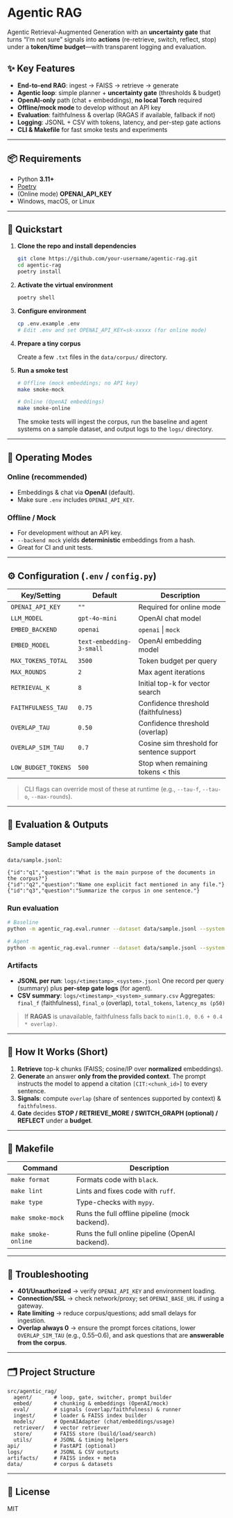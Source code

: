 # Agentic RAG

Agentic Retrieval-Augmented Generation with an **uncertainty gate** that turns “I’m not sure” signals into **actions** (re-retrieve, switch, reflect, stop) under a **token/time budget**—with transparent logging and evaluation.

## ✨ Key Features
- **End-to-end RAG**: ingest → FAISS → retrieve → generate
- **Agentic loop**: simple planner + **uncertainty gate** (thresholds & budget)
- **OpenAI-only** path (chat + embeddings), **no local Torch** required
- **Offline/mock mode** to develop without an API key
- **Evaluation**: faithfulness & overlap (RAGAS if available, fallback if not)
- **Logging**: JSONL + CSV with tokens, latency, and per-step gate actions
- **CLI & Makefile** for fast smoke tests and experiments

---

## 📦 Requirements
- Python **3.11+**
- [Poetry](https://python-poetry.org/docs/#installation)
- (Online mode) **OPENAI_API_KEY**
- Windows, macOS, or Linux

---

## 🚀 Quickstart

1. **Clone the repo and install dependencies**
    ```bash
    git clone https://github.com/your-username/agentic-rag.git
    cd agentic-rag
    poetry install
    ```

2. **Activate the virtual environment**
    ```bash
    poetry shell
    ```

3. **Configure environment**
    ```bash
    cp .env.example .env
    # Edit .env and set OPENAI_API_KEY=sk-xxxxx (for online mode)
    ```

4. **Prepare a tiny corpus**

    Create a few `.txt` files in the `data/corpus/` directory.

5. **Run a smoke test**
    ```bash
    # Offline (mock embeddings; no API key)
    make smoke-mock

    # Online (OpenAI embeddings)
    make smoke-online
    ```
    The smoke tests will ingest the corpus, run the baseline and agent systems on a sample dataset, and output logs to the `logs/` directory.

---

## 🧰 Operating Modes

### Online (recommended)

* Embeddings & chat via **OpenAI** (default).
* Make sure `.env` includes `OPENAI_API_KEY`.

### Offline / Mock

* For development without an API key.
* `--backend mock` yields **deterministic** embeddings from a hash.
* Great for CI and unit tests.

---

## ⚙️ Configuration (`.env` / `config.py`)

| Key/Setting         | Default                  | Description                               |
| ------------------- | ------------------------ | ----------------------------------------- |
| `OPENAI_API_KEY`    | `""`                     | Required for online mode                  |
| `LLM_MODEL`         | `gpt-4o-mini`            | OpenAI chat model                         |
| `EMBED_BACKEND`     | `openai`                 | `openai` \| `mock`                        |
| `EMBED_MODEL`       | `text-embedding-3-small` | OpenAI embedding model                    |
| `MAX_TOKENS_TOTAL`  | `3500`                   | Token budget per query                    |
| `MAX_ROUNDS`        | `2`                      | Max agent iterations                      |
| `RETRIEVAL_K`       | `8`                      | Initial top-k for vector search           |
| `FAITHFULNESS_TAU`  | `0.75`                   | Confidence threshold (faithfulness)       |
| `OVERLAP_TAU`       | `0.50`                   | Confidence threshold (overlap)            |
| `OVERLAP_SIM_TAU`   | `0.7`                    | Cosine sim threshold for sentence support |
| `LOW_BUDGET_TOKENS` | `500`                    | Stop when remaining tokens < this         |

> CLI flags can override most of these at runtime (e.g., `--tau-f`, `--tau-o`, `--max-rounds`).

---

## 🧪 Evaluation & Outputs

### Sample dataset

`data/sample.jsonl`:

```jsonl
{"id":"q1","question":"What is the main purpose of the documents in the corpus?"}
{"id":"q2","question":"Name one explicit fact mentioned in any file."}
{"id":"q3","question":"Summarize the corpus in one sentence."}
```

### Run evaluation

```bash
# Baseline
python -m agentic_rag.eval.runner --dataset data/sample.jsonl --system baseline --gate-off --n 3

# Agent
python -m agentic_rag.eval.runner --dataset data/sample.jsonl --system agent --gate-on --n 3
```

### Artifacts

* **JSONL per run**: `logs/<timestamp>_<system>.jsonl`
  One record per query (summary) plus **per-step gate logs** (for agent).
* **CSV summary**: `logs/<timestamp>_<system>_summary.csv`
  Aggregates: `final_f` (faithfulness), `final_o` (overlap), `total_tokens`, `latency_ms (p50)`

> If **RAGAS** is unavailable, faithfulness falls back to
> `min(1.0, 0.6 + 0.4 * overlap)`.

---

## 🧠 How It Works (Short)

1. **Retrieve** top-k chunks (FAISS; cosine/IP over **normalized** embeddings).
2. **Generate** an answer **only from the provided context**. The prompt instructs the model to append a citation `[CIT:<chunk_id>]` to every sentence.
3. **Signals**: compute `overlap` (share of sentences supported by context) & `faithfulness`.
4. **Gate** decides **STOP / RETRIEVE\_MORE / SWITCH\_GRAPH (optional) / REFLECT** under a **budget**.

---

## 🧭 Makefile

| Command         | Description                                     |
| --------------- | ----------------------------------------------- |
| `make format`     | Formats code with `black`.                      |
| `make lint`       | Lints and fixes code with `ruff`.               |
| `make type`       | Type-checks with `mypy`.                        |
| `make smoke-mock` | Runs the full offline pipeline (mock backend).  |
| `make smoke-online` | Runs the full online pipeline (OpenAI backend). |

---

## 🔧 Troubleshooting

* **401/Unauthorized** → verify `OPENAI_API_KEY` and environment loading.
* **Connection/SSL** → check network/proxy; set `OPENAI_BASE_URL` if using a gateway.
* **Rate limiting** → reduce corpus/questions; add small delays for ingestion.
* **Overlap always 0** → ensure the prompt forces citations, lower `OVERLAP_SIM_TAU` (e.g., 0.55–0.6), and ask questions that are **answerable from the corpus**.

---

## 🗂 Project Structure

```
src/agentic_rag/
  agent/       # loop, gate, switcher, prompt builder
  embed/       # chunking & embeddings (OpenAI/mock)
  eval/        # signals (overlap/faithfulness) & runner
  ingest/      # loader & FAISS index builder
  models/      # OpenAIAdapter (chat/embeddings/usage)
  retriever/   # vector retriever
  store/       # FAISS store (build/load/search)
  utils/       # JSONL & timing helpers
api/           # FastAPI (optional)
logs/          # JSONL & CSV outputs
artifacts/     # FAISS index + meta
data/          # corpus & datasets
```

---

## 📄 License

MIT

```
